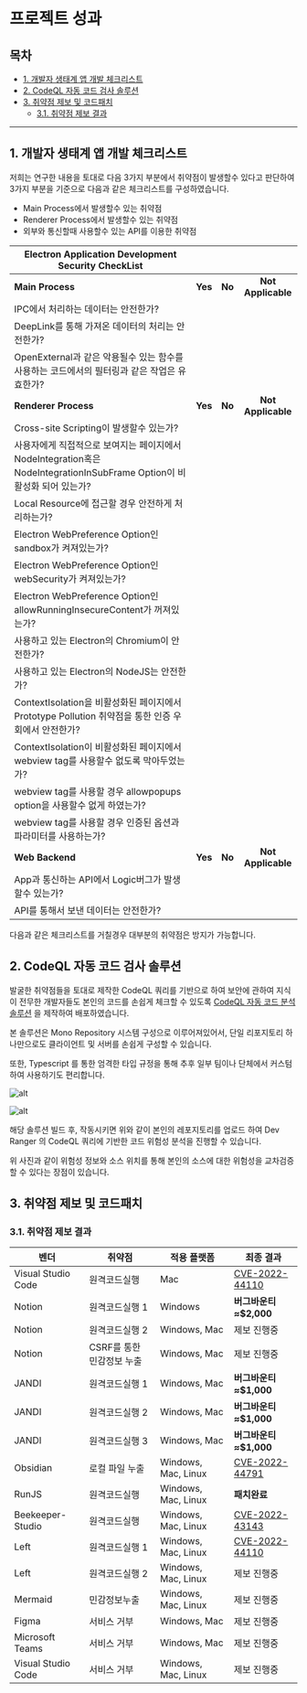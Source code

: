 # 프로젝트 성과

## 목차

- [1. 개발자 생태계 앱 개발 체크리스트](#1-개발자-생태계-앱-개발-체크리스트)
- [2. CodeQL 자동 코드 검사 솔루션](#2-CodeQL-자동-코드-검사-솔루션)
- [3. 취약점 제보 및 코드패치](#3-취약점-제보-및-코드패치)
  - [3.1. 취약점 제보 결과](#31-취약점-제보-결과)

---

## 1. 개발자 생태계 앱 개발 체크리스트

저희는 연구한 내용을 토대로 다음 3가지 부분에서 취약점이 발생할수 있다고 판단하여 3가지 부분을 기준으로 다음과 같은 체크리스트를 구성하였습니다.

- Main Process에서 발생할수 있는 취약점
- Renderer Process에서 발생할수 있는 취약점
- 외부와 통신할때 사용할수 있는 API를 이용한 취약점

| Electron Application Development Security CheckList                                                                    |         |        |                    |
| ---------------------------------------------------------------------------------------------------------------------- | :-----: | :----: | :----------------: |
| **Main Process**                                                                                                       | **Yes** | **No** | **Not Applicable** | 
| IPC에서 처리하는 데이터는 안전한가?                                                                                    |         |        |                    |
| DeepLink를 통해 가져온 데이터의 처리는 안전한가?                                                                       |         |        |                    |
| OpenExternal과 같은 악용될수 있는 함수를 사용하는 코드에서의 필터링과 같은 작업은 유효한가?                            |         |        |                    |     |
| **Renderer Process**                                                                                                   | **Yes** | **No** | **Not Applicable** |
| Cross-site Scripting이 발생할수 있는가?                                                                                |         |        |                    |
| 사용자에게 직접적으로 보여지는 페이지에서 NodeIntegration혹은 NodeIntegrationInSubFrame Option이 비활성화 되어 있는가? |         |        |                    |
| Local Resource에 접근할 경우 안전하게 처리하는가?                                                                      |         |        |                    |
| Electron WebPreference Option인 sandbox가 켜져있는가?                                                                  |         |        |                    |
| Electron WebPreference Option인 webSecurity가 켜져있는가?                                                              |         |        |                    |
| Electron WebPreference Option인 allowRunningInsecureContent가 꺼져있는가?                                              |         |        |                    |
| 사용하고 있는 Electron의 Chromium이 안전한가?                                                                          |         |        |                    |
| 사용하고 있는 Electron의 NodeJS는 안전한가?                                                                            |         |        |                    |
| ContextIsolation을 비활성화된 페이지에서 Prototype Pollution 취약점을 통한 인증 우회에서 안전한가?                     |         |        |                    |
| ContextIsolation이 비활성화된 페이지에서 webview tag를 사용할수 없도록 막아두었는가?                                   |         |        |                    |
| webview tag를 사용할 경우 allowpopups option을 사용할수 없게 하였는가?                                                 |         |        |                    |
| webview tag를 사용할 경우 인증된 옵션과 파라미터를 사용하는가?                                                         |         |        |                    |
| **Web Backend**                                                                                                        | **Yes** | **No** | **Not Applicable** |
| App과 통신하는 API에서 Logic버그가 발생할수 있는가?                                                                    |         |        |                    |
| API를 통해서 보낸 데이터는 안전한가?                                                                                   |         |        |                    |

다음과 같은 체크리스트를 거칠경우 대부분의 취약점은 방지가 가능합니다.

## 2. CodeQL 자동 코드 검사 솔루션

발굴한 취약점들을 토대로 제작한 CodeQL 쿼리를 기반으로 하여 보안에 관하여 지식이 전무한 개발자들도 본인의 코드를 손쉽게 체크할 수 있도록 [CodeQL 자동 코드 분석 솔루션](https://github.com/BoB11-Dev-Ranger/CodeQL-Service) 을 제작하여 배포하였습니다.

본 솔루션은 Mono Repository 시스템 구성으로 이루어져있어서, 단일 리포지토리 하나만으로도 클라이언트 및 서버를 손쉽게 구성할 수 있습니다.

또한, Typescript 를 통한 엄격한 타입 규정을 통해 추후 일부 팀이나 단체에서 커스텀 하여 사용하기도 편리합니다.

![alt](https://i.imgur.com/uhsbU8K.png)

![alt](https://i.imgur.com/ThPjzNS.png)

해당 솔루션 빌드 후, 작동시키면 위와 같이 본인의 레포지토리를 업로드 하여 Dev Ranger 의 CodeQL 쿼리에 기반한 코드 위험성 분석을 진행할 수 있습니다.

위 사진과 같이 위험성 정보와 소스 위치를 통해 본인의 소스에 대한 위험성을 교차검증 할 수 있다는 장점이 있습니다.

## 3. 취약점 제보 및 코드패치

### 3.1. 취약점 제보 결과

| 벤더               | 취약점                    | 적용 플랫폼         | 최종 결과                                           |
| ------------------ | ------------------------- | ------------------- | --------------------------------------------------- |
| Visual Studio Code | 원격코드실행              | Mac                 | [CVE-2022-44110](https://cve.report/CVE-2022-44110) |
| Notion             | 원격코드실행 1            | Windows             | **버그바운티 ≈$2,000**                              |
| Notion             | 원격코드실행 2            | Windows, Mac        | 제보 진행중                                         |
| Notion             | CSRF를 통한 민감정보 누출 | Windows, Mac        | 제보 진행중                                         |
| JANDI              | 원격코드실행 1            | Windows, Mac        | **버그바운티 ≈$1,000**                              |
| JANDI              | 원격코드실행 2            | Windows, Mac        | **버그바운티 ≈$1,000**                              |
| JANDI              | 원격코드실행 3            | Windows, Mac        | **버그바운티 ≈$1,000**                              |
| Obsidian           | 로컬 파일 누출            | Windows, Mac, Linux | [CVE-2022-44791](https://cve.report/CVE-2022-44791) |
| RunJS              | 원격코드실행              | Windows, Mac, Linux | **패치완료**                                        |
| Beekeeper-Studio   | 원격코드실행              | Windows, Mac, Linux | [CVE-2022-43143](https://cve.report/CVE-2022-43143) |
| Left               | 원격코드실행 1            | Windows, Mac, Linux | [CVE-2022-44110](https://cve.report/CVE-2022-44110) |
| Left               | 원격코드실행 2            | Windows, Mac, Linux | 제보 진행중                                         |
| Mermaid            | 민감정보누출              | Windows, Mac, Linux | 제보 진행중                                         |
| Figma              | 서비스 거부               | Windows, Mac        | 제보 진행중                                         |
| Microsoft Teams    | 서비스 거부               | Windows, Mac        | 제보 진행중                                         |
| Visual Studio Code | 서비스 거부               | Windows, Mac, Linux | 제보 진행중                                         |
